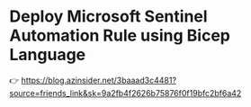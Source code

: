 # Deploy Microsoft Sentinel Automation Rule using Bicep Language

👉 https://blog.azinsider.net/3baaad3c4481?source=friends_link&sk=9a2fb4f2626b75876f0f19bfc2bf6a42
